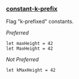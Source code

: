 ### [constant-k-prefix](https://github.com/sleekbyte/tailor/issues/11)
Flag "k-prefixed" constants.

*Preferred*

```
let maxHeight = 42
let MaxHeight = 42
```

*Not Preferred*

```
let kMaxHeight = 42
```
